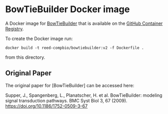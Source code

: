 # BowTieBuilder Docker image

A Docker image for [BowTieBuilder](https://github.com/Reed-CompBio/BowTieBuilder-Algorithm) that is available on the [GitHub Container Registry](https://github.com/orgs/Reed-CompBio/packages/container/package/bowtiebuilder).

To create the Docker image run:
```
docker build -t reed-compbio/bowtiebuilder:v2 -f Dockerfile .
```
from this directory.

## Original Paper

The original paper for [BowTieBuilder] can be accessed here:

Supper, J., Spangenberg, L., Planatscher, H. et al. BowTieBuilder: modeling signal transduction pathways. BMC Syst Biol 3, 67 (2009). https://doi.org/10.1186/1752-0509-3-67